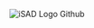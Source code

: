 ![iSAD Logo Github](https://github.com/sirx2713/Tuples/assets/122817303/abad06f2-115c-47b3-a9e3-a0de92e3a804)
